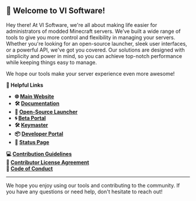 ## 🌟 Welcome to VI Software!

Hey there! At VI Software, we're all about making life easier for administrators of modded Minecraft servers. We’ve built a wide range of tools to give you more control and flexibility in managing your servers. Whether you're looking for an open-source launcher, sleek user interfaces, or a powerful API, we've got you covered. Our solutions are designed with simplicity and power in mind, so you can achieve top-notch performance while keeping things easy to manage.

We hope our tools make your server experience even more awesome!

**🔗 Helpful Links**

- **🌐 [Main Website](https://visoftware.dev)**
- **🛠️ [Documentation](https://docs.visoftware.dev/vi-software)**  
- **🚀 [Open-Source Launcher](https://docs.visoftware.dev/vi-software/vis-launcher)**  
- **🌀 [Beta Portal](https://betaportal.visoftware.dev)**  
- **🛠️ [Keymaster](https://keymaster.visoftware.dev)**  
- **📦 [Developer Portal](https://devportal.visoftware.dev)**  
- **🔧 [Status Page](https://status.visoftware.dev)**

**💻 [Contribution Guidelines](https://docs.visoftware.dev/vi-software/guidelines/contribution-guidelines)**  
**📜 [Contributor License Agreement](https://docs.visoftware.dev/vi-software/guidelines/contributor-license-agreement)**  
**🤝 [Code of Conduct](https://docs.visoftware.dev/vi-software/guidelines/code-of-conduct)**

---

We hope you enjoy using our tools and contributing to the community. If you have any questions or need help, don't hesitate to reach out!
